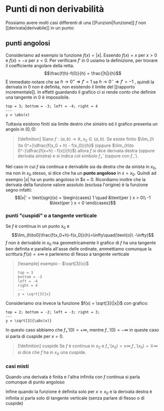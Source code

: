 # Punti di non derivabilità
Possiamo avere molti casi differenti di una [[Funzioni|funzione]] $f$ non [[derivata|derivabile]] in un punto:

## punti angolosi
Consideriamo ad esempio la funzione $f(x) = |x|$. Essendo $f(x) = x$ per $x > 0$ e $f(x) = -x$ per $x < 0$.
Per verificare $f'$ in $0$ usiamo la definizione, per trovare il coefficiente angolare della retta.
$$\frac{f(h)-f(0)}{h} = \frac{|h|}{h}$$
È immediato notare che se $h \to 0^+ \Rightarrow f' = 1$ se $h \to 0^-\Rightarrow f' = -1$ , quindi la derivata in $0$ non è definita, non esistendo il limite del [[rapporto incrementale]].
In effetti guardando il grafico ci si rende conto che definire una tangente in $0$ è impossibile.
```desmos-graph
top = 3; bottom = -3; left = -4; right = 4
---
y = \abs(x)
```
Tuttavia esistono finiti sia limite destro che sinistro ed il grafico presenta un angolo in $(0,0)$

>[!definition]
>Siano $f : (a,b)\to\mathbb R, x_0 \in (a,b)$. Se esiste finito $\lim_{h \to 0^+}\dfrac{f(x_0 + h) - f(x_0)}{h}$ (oppure $\lim_{h\to 0^-}\dfrac{f(x+h) - f(x)}{h}$) allora $f$ si dice derivata destra (oppure derivata sinistra) e si indica col simbolo $f_{+}'$ (oppure con $f_{-}'$).
>
>

Nel caso in cui $f$ sia continua e derivabile sia da destra che da sinista in $x_0$, ma non in $x_0$ stesso, si dice che ha un **punto angoloso** in $x = x_0$. Quindi ad esempio $|x|$ ha un punto angoloso in $x = 0.
Ricordiamo inoltre che la derivata della funzione valore assoluto (esclusa l'origine) è la funzione segno infatti:
$$|x|' = \text{sgn}(x) = \begin{cases}
1 \quad &\text{per } x > 0\\
-1 &\text{per } x < 0  \end{cases}$$

### punti "cuspidi" o a tangente verticale

Se $f$ è continua in un punto $x_0$ e 
$$\lim_{h\to0}\frac{f(x_0+h)-f(x_0)}{h}=\infty\quad(\text{o}\ -\infty)$$
$f$ non è derivabile in $x_0$ ma geometricamente il grafico di $f$ ha una tangente ben definita e parallela all'asse delle ordinate, ammettiamo comunque la scrittura $f'(x) = \pm\infty$ e parleremo di flesso a tangente verticale

>[!example] esempio - $\sqrt[3]{x}$
>```desmos-graph
>top = 3
>bottom = -3
>left = -4
>right = 4
>---
>y = \sqrt[3]{x}
>```

Consideriamo ora Invece la funzione $f(x) = \sqrt[3]{|x|}$ con grafico:
```desmos-graph
top = 2; bottom = -2; left = -3; right = 3;
---
y = \sqrt[3]{\abs(x)}
```
In questo caso abbiamo che $f_+'(0) = +\infty$, mentre $f_-'(0) = -\infty$ in queste caso si parla di cuspide per $x = 0$.

>[!definition] cuspide
>Se $f$ è continua in $x_0$ e $f_+'(x_0)=\pm\infty$,$f_-'(x_0)=\mp\infty$ si dice che $f$ ha in $x_0$ una cuspide.

### casi misti
Quando una derivata è finita e l'altra infinita con $f$ continua si parla comunque di punto angoloso

Infine quando la funzione è definita solo per $x \geq x_0$ e la derivata destra è infinita si parla solo di tangente verticale (senza parlare di flesso o di cuspide)

